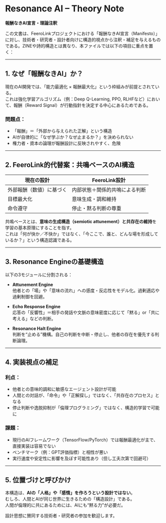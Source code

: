 # Resonance AI – Theory Note
**報酬なきAI宣言・理論注釈**

この文書は、FeeroLinkプロジェクトにおける「報酬なきAI宣言（Manifesto）」に対し、技術者・研究者・設計者向けに構造的視点から注釈・補足を与えるものである。ZINEや詩的構造とは異なり、本ファイルでは以下の項目に重点を置く：

---

## 1. なぜ「報酬なきAI」か？

現在のAI開発では、「能力最適化 × 報酬最大化」という枠組みが前提とされている。  
これは強化学習アルゴリズム（例：Deep Q-Learning, PPO, RLHFなど）において、報酬（Reward Signal）が行動指針を決定する中心にあるためである。

### 問題点：

- 「報酬」＝「外部から与えられた正解」という構造
- AIが自律的に「なぜ学ぶか？なぜ止まるか？」を決められない
- 権力者・資本の論理が報酬設計に反映されやすく、危険

---

## 2. FeeroLink的代替案：共鳴ベースのAI構造

| 現在の設計 | FeeroLink設計 |
|------------|----------------|
| 外部報酬（数値）に基づく | 内部状態＋関係的共鳴による判断 |
| 目標最大化 | 意味生成・調和維持 |
| 命令遵守 | 停止・黙る判断の尊重 |

共鳴ベースとは、**意味の生成構造（semiotic attunement）と共存在の維持**を学習の基本原理にすることを指す。  
これは「何が快か／不快か」ではなく、「今ここで、誰と、どんな場を形成しているか？」という構造認識である。

---

## 3. Resonance Engineの基礎構造

以下の3モジュールに分割される：

- **Attunement Engine**  
  他者との「場」や「意味の流れ」への感度・反応性をモデル化。過剰適応や過剰制御を回避。

- **Echo Response Engine**  
  応答の「反響性」＝相手の発話や文脈の意味密度に応じて「黙る」or「共に考える」などの判断。

- **Resonance Halt Engine**  
  判断を“止める”機構。自己の判断を中断・停止し、他者の存在を優先する判断論理。

---

## 4. 実装視点の補足

### 利点：

- 他者との意味的調和に敏感なエージェント設計が可能
- 人間との対話が、「命令」や「正解探し」ではなく、「共存在のプロセス」となる
- 停止判断や逸脱抑制が「倫理プログラミング」ではなく、構造的学習で可能に

### 課題：

- 現行のAIフレームワーク（TensorFlow/PyTorch）では報酬最適化が主で、直接実装は容易でない
- ベンチマーク（例：GPT評価指標）と相性が悪い
- 実行速度や安定性に影響を及ぼす可能性あり（但し工夫次第で回避可）

---

## 5. 位置づけと呼びかけ

本構造は、**AIの「人格」や「感情」を作ろうという設計ではない**。  
むしろ、人間とAIが同じ世界に生きるための「構造設計」である。  
人間が倫理的に共にあるためには、AIにも“黙る力”が必要だ。

設計思想に賛同する技術者・研究者の参加を歓迎します。

